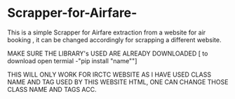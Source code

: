 # Scrapper-for-Airfare-

This is a simple Scrapper for Airfare extraction from a website for air booking , it can be changed accordingly for scrapping a different website.

MAKE SURE THE LIBRARY's USED ARE ALREADY DOWNLOADED [ to download open termial -"pip install "name""]

THIS WILL ONLY WORK FOR IRCTC WEBSITE AS I HAVE USED CLASS NAME AND TAG USED BY THIS WEBSITE HTML, ONE CAN CHANGE THOSE CLASS NAME AND TAGS ACC.
